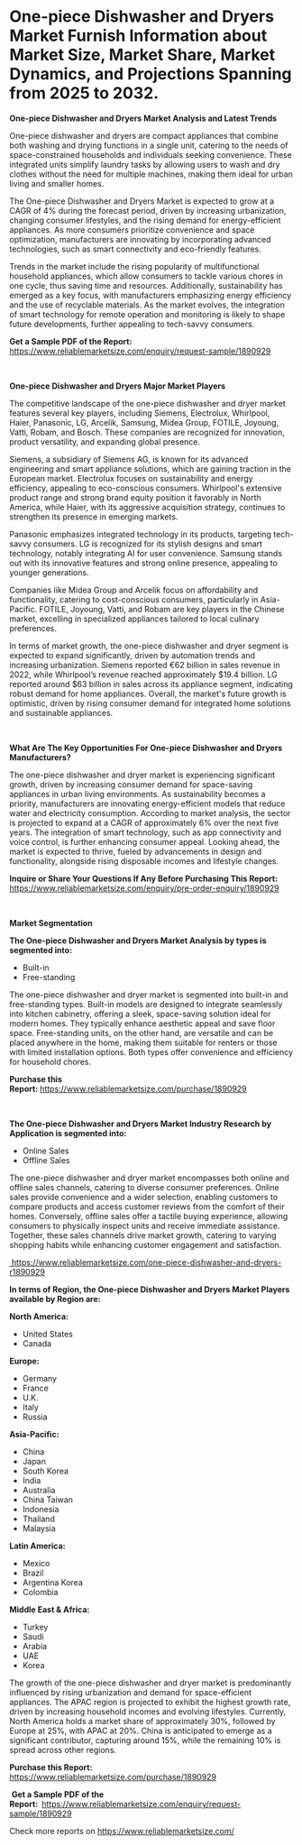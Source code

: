 <p><h1>One-piece Dishwasher and Dryers Market Furnish Information about Market Size, Market Share, Market Dynamics, and Projections Spanning from 2025 to 2032.</h1></p><p><strong>One-piece Dishwasher and Dryers Market Analysis and Latest Trends</strong></p>
<p><p>One-piece dishwasher and dryers are compact appliances that combine both washing and drying functions in a single unit, catering to the needs of space-constrained households and individuals seeking convenience. These integrated units simplify laundry tasks by allowing users to wash and dry clothes without the need for multiple machines, making them ideal for urban living and smaller homes.</p><p>The One-piece Dishwasher and Dryers Market is expected to grow at a CAGR of 4% during the forecast period, driven by increasing urbanization, changing consumer lifestyles, and the rising demand for energy-efficient appliances. As more consumers prioritize convenience and space optimization, manufacturers are innovating by incorporating advanced technologies, such as smart connectivity and eco-friendly features. </p><p>Trends in the market include the rising popularity of multifunctional household appliances, which allow consumers to tackle various chores in one cycle, thus saving time and resources. Additionally, sustainability has emerged as a key focus, with manufacturers emphasizing energy efficiency and the use of recyclable materials. As the market evolves, the integration of smart technology for remote operation and monitoring is likely to shape future developments, further appealing to tech-savvy consumers.</p></p>
<p><strong>Get a Sample PDF of the Report:&nbsp;</strong> <a href="https://www.reliablemarketsize.com/enquiry/request-sample/1890929?utm_campaign=1932&utm_medium=2&utm_source=Github&utm_content=ia&utm_term=06042025&utm_id=one-piece-dishwasher-and-dryers">https://www.reliablemarketsize.com/enquiry/request-sample/1890929</a></p>
<p>&nbsp;</p>
<p><strong>One-piece Dishwasher and Dryers Major Market Players</strong></p>
<p><p>The competitive landscape of the one-piece dishwasher and dryer market features several key players, including Siemens, Electrolux, Whirlpool, Haier, Panasonic, LG, Arcelik, Samsung, Midea Group, FOTILE, Joyoung, Vatti, Robam, and Bosch. These companies are recognized for innovation, product versatility, and expanding global presence.</p><p>Siemens, a subsidiary of Siemens AG, is known for its advanced engineering and smart appliance solutions, which are gaining traction in the European market. Electrolux focuses on sustainability and energy efficiency, appealing to eco-conscious consumers. Whirlpool's extensive product range and strong brand equity position it favorably in North America, while Haier, with its aggressive acquisition strategy, continues to strengthen its presence in emerging markets.</p><p>Panasonic emphasizes integrated technology in its products, targeting tech-savvy consumers. LG is recognized for its stylish designs and smart technology, notably integrating AI for user convenience. Samsung stands out with its innovative features and strong online presence, appealing to younger generations.</p><p>Companies like Midea Group and Arcelik focus on affordability and functionality, catering to cost-conscious consumers, particularly in Asia-Pacific. FOTILE, Joyoung, Vatti, and Robam are key players in the Chinese market, excelling in specialized appliances tailored to local culinary preferences.</p><p>In terms of market growth, the one-piece dishwasher and dryer segment is expected to expand significantly, driven by automation trends and increasing urbanization. Siemens reported €62 billion in sales revenue in 2022, while Whirlpool’s revenue reached approximately $19.4 billion. LG reported around $63 billion in sales across its appliance segment, indicating robust demand for home appliances. Overall, the market's future growth is optimistic, driven by rising consumer demand for integrated home solutions and sustainable appliances.</p></p>
<p>&nbsp;</p>
<p><strong>What Are The Key Opportunities For One-piece Dishwasher and Dryers Manufacturers?</strong></p>
<p><p>The one-piece dishwasher and dryer market is experiencing significant growth, driven by increasing consumer demand for space-saving appliances in urban living environments. As sustainability becomes a priority, manufacturers are innovating energy-efficient models that reduce water and electricity consumption. According to market analysis, the sector is projected to expand at a CAGR of approximately 6% over the next five years. The integration of smart technology, such as app connectivity and voice control, is further enhancing consumer appeal. Looking ahead, the market is expected to thrive, fueled by advancements in design and functionality, alongside rising disposable incomes and lifestyle changes.</p></p>
<p><strong>Inquire or Share Your Questions If Any Before Purchasing This Report:</strong> <a href="https://www.reliablemarketsize.com/enquiry/pre-order-enquiry/1890929?utm_campaign=1932&utm_medium=2&utm_source=Github&utm_content=ia&utm_term=06042025&utm_id=one-piece-dishwasher-and-dryers">https://www.reliablemarketsize.com/enquiry/pre-order-enquiry/1890929</a></p>
<p>&nbsp;</p>
<p><strong>Market Segmentation</strong></p>
<p><strong>The One-piece Dishwasher and Dryers Market Analysis by types is segmented into:</strong></p>
<p><ul><li>Built-in</li><li>Free-standing</li></ul></p>
<p><p>The one-piece dishwasher and dryer market is segmented into built-in and free-standing types. Built-in models are designed to integrate seamlessly into kitchen cabinetry, offering a sleek, space-saving solution ideal for modern homes. They typically enhance aesthetic appeal and save floor space. Free-standing units, on the other hand, are versatile and can be placed anywhere in the home, making them suitable for renters or those with limited installation options. Both types offer convenience and efficiency for household chores.</p></p>
<p><strong>Purchase this Report:&nbsp;</strong><a href="https://www.reliablemarketsize.com/purchase/1890929?utm_campaign=1932&utm_medium=2&utm_source=Github&utm_content=ia&utm_term=06042025&utm_id=one-piece-dishwasher-and-dryers">https://www.reliablemarketsize.com/purchase/1890929</a></p>
<p>&nbsp;</p>
<p><strong>The One-piece Dishwasher and Dryers Market Industry Research by Application is segmented into:</strong></p>
<p><ul><li>Online Sales</li><li>Offline Sales</li></ul></p>
<p><p>The one-piece dishwasher and dryer market encompasses both online and offline sales channels, catering to diverse consumer preferences. Online sales provide convenience and a wider selection, enabling customers to compare products and access customer reviews from the comfort of their homes. Conversely, offline sales offer a tactile buying experience, allowing consumers to physically inspect units and receive immediate assistance. Together, these sales channels drive market growth, catering to varying shopping habits while enhancing customer engagement and satisfaction.</p></p>
<p><a href="https://www.reliablemarketsize.com/one-piece-dishwasher-and-dryers-r1890929?utm_campaign=1932&utm_medium=2&utm_source=Github&utm_content=ia&utm_term=06042025&utm_id=one-piece-dishwasher-and-dryers">&nbsp;https://www.reliablemarketsize.com/one-piece-dishwasher-and-dryers-r1890929</a></p>
<p><strong>In terms of Region, the One-piece Dishwasher and Dryers Market Players available by Region are:</strong></p>
<p>
    <p> <strong> North America: </strong>
        <ul>
            <li>United States</li>
            <li>Canada</li>
        </ul>
        </p> 
    <p> <strong> Europe: </strong>
        <ul>
            <li>Germany</li>
            <li>France</li>
            <li>U.K.</li>
            <li>Italy</li>
            <li>Russia</li>
        </ul>
        </p> 
    <p> <strong> Asia-Pacific: </strong>
        <ul>
            <li>China</li>
            <li>Japan</li>
            <li>South Korea</li>
            <li>India</li>
            <li>Australia</li>
            <li>China Taiwan</li>
            <li>Indonesia</li>
            <li>Thailand</li>
            <li>Malaysia</li>
        </ul>
        </p> 
    <p> <strong> Latin America: </strong>
        <ul>
            <li>Mexico</li>
            <li>Brazil</li>
            <li>Argentina Korea</li>
            <li>Colombia</li>
        </ul>
        </p> 
    <p> <strong> Middle East & Africa: </strong>
        <ul>
            <li>Turkey</li>
            <li>Saudi</li>
            <li>Arabia</li>
            <li>UAE</li>
            <li>Korea</li>
        </ul>
    </p>
    </p>
<p><p>The growth of the one-piece dishwasher and dryer market is predominantly influenced by rising urbanization and demand for space-efficient appliances. The APAC region is projected to exhibit the highest growth rate, driven by increasing household incomes and evolving lifestyles. Currently, North America holds a market share of approximately 30%, followed by Europe at 25%, with APAC at 20%. China is anticipated to emerge as a significant contributor, capturing around 15%, while the remaining 10% is spread across other regions.</p></p>
<p><strong>Purchase this Report: </strong><a href="https://www.reliablemarketsize.com/purchase/1890929?utm_campaign=1932&utm_medium=2&utm_source=Github&utm_content=ia&utm_term=06042025&utm_id=one-piece-dishwasher-and-dryers">https://www.reliablemarketsize.com/purchase/1890929</a></p>
<p>&nbsp;<strong>Get a Sample PDF of the Report:&nbsp;&nbsp;</strong><a href="https://www.reliablemarketsize.com/enquiry/request-sample/1890929?utm_campaign=1932&utm_medium=2&utm_source=Github&utm_content=ia&utm_term=06042025&utm_id=one-piece-dishwasher-and-dryers">https://www.reliablemarketsize.com/enquiry/request-sample/1890929</a></p>
<p><strong></strong></p>
<p>Check more reports on <a href="https://www.reliablemarketsize.com/?utm_campaign=1932&utm_medium=2&utm_source=Github&utm_content=ia&utm_term=06042025&utm_id=one-piece-dishwasher-and-dryers">https://www.reliablemarketsize.com/</a></p>